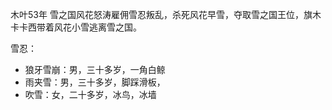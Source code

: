 木叶53年
雪之国风花怒涛雇佣雪忍叛乱，杀死风花早雪，夺取雪之国王位，旗木卡卡西带着风花小雪逃离雪之国。

雪忍：
* 狼牙雪崩：男，三十多岁，一角白鲸
* 雨夹雪：男，三十多岁，脚踩滑板，
* 吹雪：女，二十多岁，冰鸟，冰墙